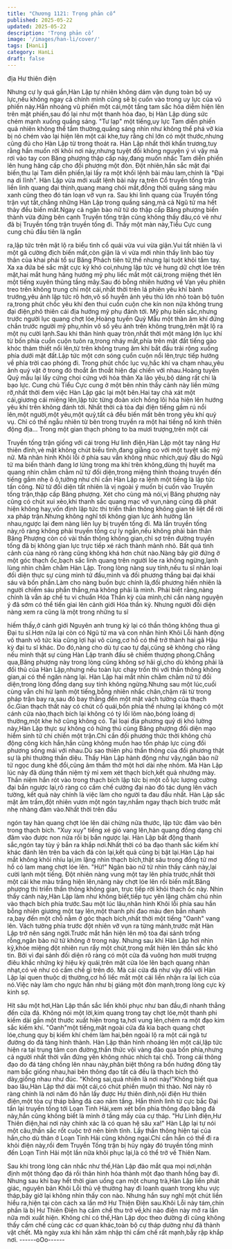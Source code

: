 ```yaml
---
title: "Chương 1121: Trọng phản cố"
published: 2025-05-22
updated: 2025-05-22
description: 'Trọng phản cố'
image: '/images/han-li/cover/'
tags: [HanLi]
category: HanLi
draft: false
---
```


địa Hư thiên điện

Nhưng cự ly quá gần,Hàn Lập tự nhiên không dám vận dụng toàn
bộ uy lực,nếu không ngay cả chính mình cũng sẽ bị cuốn vào
trong uy lực của vũ phiến này.Hắn nhoáng vũ phiến một cái,một
tầng tam sắc hỏa diễm hiện lên trên mặt phiến,sau đó lại như một
thanh hỏa đao, bị Hàn Lập dùng sức chém mạnh xuống quầng
sáng.
"Tư lạp" một tiếng,uy lực Tam diễn phiến quả nhiên không thể tầm
thường,quầng sáng nhìn như không thể phá vỡ kia bị nó chém
vào lại hiện lên một cái khe,tuy rằng chỉ lớn có một thước,nhưng
cũng đủ cho Hàn Lập từ trong thoát ra.
Hàn Lập nhất thời khẩn trương,tuy rằng hắn muốn rời khỏi nơi
này,nhưng tuyệt đối không nguyện ý vì vậy mà rơi vào tay con
Băng phượng thập cấp này,đang muốn nhấc Tam diễn phiến lên
hung hăng cấp cho đối phương một đòn.
Đột nhiên,hắn sắc mặt đại biến,thu lại Tam diễn phiến,lại lấy ra
một khối lệnh bài màu lam,chính là "Đại na di lĩnh".
Hàn Lập vừa mới xuất lệnh bài này ra,trên Cổ truyền tống trận
liền linh quang đại thịnh,quang mang chói mắt,đồng thời quầng
sáng màu xanh cũng theo đó tán loạn vỡ vụn ra.
Sau khi linh quang của Truyền tống trận vụt tắt,chẳng những Hàn
Lập trong quầng sáng,mà cả Ngũ tử ma hết thảy đều biến
mất.Ngay cả ngân bào nữ tử do thập cấp Băng phượng biến
thành vừa đứng bên cạnh Truyền tống trận cũng không thấy
đâu,có vẻ như đã bị Truyền tống trận truyền tống đi.
Thấy một màn này,Tiểu Cực cung cung chủ đầu tiên là ngẩn

ra,lập tức trên mặt lộ ra biểu tình cổ quái vừa vui vừa giận.Vui tất
nhiên là vì một gã cường địch biến mất,còn giận là vì vừa mới
nhìn thấy linh bảo tùy thân của khai phái tổ sư Băng Phách tiên
tử,thế nhưng lại tuột khỏi tầm tay.
Xa xa đứa bé sắc mặt cực kỳ khó coi,nhưng lập tức vẻ hung dữ
chợt lóe trên mặt,hai mắt hung hăng hướng mỹ phụ liếc mắt một
cái,trong miệng thét lên một tiếng xuyên thủng tầng mây.Sau đó
bỗng nhiên hướng về Vạn yêu phiên treo trên không trung chỉ một
cái,nhất thời trên lá phiên yêu khí bành trướng,yêu ảnh lập tức rõ
hơn,vô số huyễn ảnh yêu thú lớn nhỏ toàn bộ tuôn ra,trong phút
chốc yêu khí đen thui cuồn cuộn che kín non nửa không trung đại
điện,phô thiên cái địa hướng mỹ phụ đánh tới.
Mỹ phụ biến sắc,nhưng trước người lục quang chợt lóe,Hoàng
tuyền Quỷ Mẫu một thân âm khí đứng chắn trước người mỹ
phụ,nhìn vô số yêu ảnh trên không trung,trên mặt lộ ra một nụ
cười lạnh.Sau khi thân hình quay tròn,nhất thời một mảng lớn lục
khí từ bốn phía cuồn cuộn tuôn ra,trong nháy mắt,phía trên mặt
đất tiếng gào khóc thảm thiết nổi lên,từ trên không trung âm khí
bắt đầu trải rộng xuống phía dưới mặt đất.Lập tức một cơn sóng
cuồn cuộn nổi lên,trực tiếp hướng về phía trời cao phóng đi.
Trong phút chốc lục vụ,hắc khí va chạm nhau,yêu ảnh quỷ vật ở
trong đó thoắt ẩn thoắt hiện đại chiến với nhau.Hoàng tuyền Quỷ
mẫu lại lấy cứng chọi cứng với hóa thân Xa lão yêu,bộ dáng rất
chi là bạo lực.
Cung chủ Tiểu Cực cung ở một bên nhìn thấy cảnh này liền mừng
rỡ,nhất thời đem việc Hàn Lập gác lại một bên.Hai tay chà xát
một cái,giương cái miệng lên,lập tức từng đoàn xích hồng lôi hỏa
hiện lên hướng yêu khí trên không đánh tới.
Nhất thời cả tòa đại điện tiếng gầm rú nổi lên,một người,một
yêu,một quỷ,tất cả đều biến mất bên trong yêu khí quỷ vụ.
Chỉ có thể ngẫu nhiên từ bên trong truyền ra một hai tiếng nổ kinh
thiên động địa…
Trong một gian thạch phòng to ba mươi trượng,trên một cái

Truyền tống trận giống với cái trong Hư linh điện,Hàn Lập một tay
nâng Hư thiên đỉnh,vẻ mặt không chút biểu tình,đang giằng co với
một tuyệt sắc mỹ nữ.
Mà nhân hình Khôi lỗi ở phía sau vẫn không nhúc nhích,quỷ đầu
do Ngũ tử ma biến thành đang lơ lửng trong ma khí trên
không,dùng thị huyết ma quang nhìn chằm chằm nữ tử đối
diện,trong miệng thỉnh thoảng truyền đến tiếng gầm nhẹ ô
ô,tưởng như chỉ cần Hàn Lập ra lệnh một tiếng là lập tức tấn
công.
Nữ tử đối diện tất nhiên là vị ngoài ý muốn bị cuốn vào Truyền
tống trận,thập cấp Băng phượng.
Xét cho cùng mà nói,vị Băng phượng này cũng có chút xui
xẻo,khi thanh sắc quang mạc vỡ vụn,nàng cũng đã phát hiện
không hay,vốn định lập tức thi triển thần thông không gian tê liệt
để rời xa pháp trận.Nhưng không nghĩ tới không gian lực ảnh
hưởng lẫn nhau,ngược lại đem nàng liên lụy bị truyền tống đi.
Mà lần truyền tống này,rõ ràng không phải truyền tống cự ly
ngắn,nếu không phải bản thân Băng Phượng còn có vài thần
thông không gian,chỉ sợ trên đường truyền tống đã bị không gian
lực trực tiếp xé rách thành mảnh nhỏ.
Bất quá tình cảnh của nàng rõ ràng cũng không khá hơn chút
nào.Nàng bây giờ đứng ở một góc thạch ốc,bạch sắc linh quang
trên người lóe ra không ngừng,lạnh lùng nhìn chằm chằm Hàn
Lập.
Trong lòng nàng suy tính,nếu tu sĩ nhân loại đối diện thực sự
cùng mình tử đấu,mình và đối phương thắng bại đại khái sáu và
bốn phần.Làm cho nàng buồn bực chính là,đối phương hiển
nhiên là người chiếm sáu phần thắng,mà không phải là mình.
Phải biết rằng,nàng chính là vẫn áp chế tu vi chuẩn Hóa Thần kỳ
của mình,chỉ cần nàng nguyện ý đã sớm có thể tiến giai lên cảnh
giới Hóa thần kỳ.
Nhưng người đối diện nàng xem ra cũng là một trong những tu sĩ

hiếm thấy,ở cảnh giới Nguyên anh trung kỳ lại có thần thông
không thua gì Đại tu sĩ.Hơn nữa lại còn có Ngũ tử ma và con
nhân hình Khôi Lỗi hành động vô thanh vô tức kia cũng lợi hại vô
cùng,cơ hồ có thể trở thành hai gã Hậu kỳ đại tu sĩ khác.
Do đó,nàng cho dù tự cao tự đại,cũng sẽ không cho rằng nếu
mình thật sự cùng Hàn Lập tranh đấu sẽ chiếm thượng
phong.Chẳng qua,Băng phượng này trong lòng cũng không sợ
hãi gì,cho dù không phải là đối thủ của Hàn Lập,nhưng nếu toàn
lực chạy trốn thì với thần thông không gian,ai có thể ngăn nàng
lại.
Hàn Lập hai mắt nhìn chằm chằm nữ tử đối diện,trong lòng đồng
dạng suy tính không ngừng.Nhưng sau một lúc,cuối cùng vẫn chỉ
hừ lạnh một tiếng,bỗng nhiên nhấc chân,chậm rãi từ trong pháp
trận bay ra,sau đó bay thẳng đến một mặt vách tường của thạch
ốc.Gian thạch thất này có chút cổ quái,bốn phía thế nhưng lại
không có một cánh cửa nào,thạch bích lại không có tý lồi lõm
nào,bóng loáng dị thường,một khe hở cũng không có.
Tại loại địa phương quỷ dị khó lường này,Hàn Lập thực sự không
có hứng thú cùng Băng phượng đối diện mạo hiểm sinh tử chi
chiến một trận.Chỉ cần đối phương thức thời không chủ động
công kích hắn,hắn cũng không muốn hao tổn pháp lực cùng đối
phương sống mái với nhau.Dù sao thiên phú thần thông của đối
phương thật sự là phi thường thần diệu.
Thấy Hàn Lập hành động như vậy,ngân bào nữ tử ngọc dung khẽ
đổi,cũng âm thầm thở một hơi dài nhẹ nhõm.
Mà Hàn Lập lúc này đã dùng thần niệm tỷ mỉ xem xét thạch
bích,kết quả nhướng mày.
Thần niệm hắn rót vào trong thạch bích lập tức bị một cỗ lực
lượng cường đại bắn ngược lại,rõ ràng có cấm chế cường đại
nào đó tác dụng lên vách tường, kết quả này chính là việc làm
cho người ta đau đầu nhất.
Hàn Lập sắc mặt âm trầm,đột nhiên vươn một ngón tay,nhắm
ngay thạch bích trước mắt nhẹ nhàng đâm vào.Nhất thời trên đầu

ngón tay hàn quang chợt lóe lên dài chừng nửa thước, lập tức
đâm vào bên trong thạch bích.
"Xuy xuy" tiếng xé gió vang lên,hàn quang đồng dạng chỉ đâm
vào được non nửa rồi bị bắn ngược lại.
Hàn Lập bất động thanh sắc,ngón tay tùy ý bắn ra khắp nơi.Nhất
thời có ba đạo thanh sắc kiếm khí khác đánh lên trên ba vách đá
còn lại,kết quả cũng bị bật lại.Hàn Lập hai mắt không khỏi nhíu
lại,im lặng nhìn thạch bích,thật sâu trong đồng tử mơ hồ có lam
mang chợt lóe lên.
"Hừ!" Ngân bào nữ tử nhìn thấy cảnh này,lại cười lạnh một tiếng.
Đột nhiên nàng vung một tay lên phía trước,nhất thời một cái khe
màu trắng hiện lên,nàng này chợt lóe lên rồi biến mất.Băng
phượng thi triển thần thông không gian, trực tiếp rời khỏi thạch ốc
này.
Nhìn thấy cảnh này,Hàn Lập làm như không biết,tiếp tục yên lặng
chăm chú nhìn vào thạch bích phía trước.Sau một lúc lâu,nhân
hình Khôi lỗi phía sau hắn bỗng nhiên giương một tay lên,một
thanh phi đao màu đen bắn nhanh ra,bay đến một chỗ nằm ở góc
thạch bích,nhất thời một tiếng "Oanh" vang lên.
Vách tường phía trước đột nhiên vỡ vụn ra từng mảnh,trước mặt
Hàn Lập trở nên sáng ngời.Trước mắt hắn hiện lên mộ tòa đại
sảnh trống rỗng,ngân bào nữ tử không ở trong này.
Nhưng sau khi Hàn Lập hơi nhìn kỹ,khóe miệng đột nhiên run rẩy
một chút,trong mắt hiện lên thần sắc khó tin.
Bởi vì đại sảnh đối diện rõ ràng có một cửa đá vuông hơn mười
trượng điêu khắc những ký hiệu kỳ quái,trên mặt cửa lóe lên bạch
quang nhàn nhạt,có vẻ như có cấm chế gì trên đó.
Mà cái cửa đá như vậy đối với Hàn Lập lại quen thuộc dị
thường,cơ hồ liếc mắt một cái liền nhận ra lại lịch của nó.Việc này
làm cho ngực hắn như bị giáng một đòn mạnh,trong lòng cực kỳ
kinh sợ.

Hít sâu một hơi,Hàn Lập thần sắc liền khôi phục như ban đầu,đi
nhanh thẳng đến cửa đá.
Không nói một lời,kim quang trong tay chợt lóe,một thanh phi
kiếm dài gần một thước xuất hiện trong ta,hơi vung lên,chém ra
một đạo kim sắc kiếm khí.
"Oanh"một tiếng,mặt ngoài cửa đá kia bạch quang chợt lóe,chung
quy bị kiếm khí chém làm hai,bên ngoài lộ ra một cái ngã tư
đường do đá tảng hình thành.
Hàn Lập thân hình nhoáng lên một cái,lập tức hiện ra tại trung
tâm con đường,thần thức vội vàng đảo qua bốn phía,nhưng cả
người nhất thời vẫn đứng yên không nhúc nhích tại chỗ.
Trong cái thông đạo do đá tảng chồng lên nhau này,phân biệt
thông ra bốn hướng đông tây nam bắc giống nhau,hai bên thông
đạo tất cả đều là thạch bích thô dày,giống nhau như đúc.
"Không sai,quả nhiên là nơi này!"Không biết qua bao lâu,Hàn Lập
thở dài một cái,có chút phiền muộn thì thào.
Nơi này rõ ràng chính là nơi năm đó hắn lấy được Hư thiên
đỉnh,nội điện Hư thiên điện,một tòa cự tháp bằng đá cao năm
tầng.
Hắn thình lình từ cực bắc Đại tấn lại truyền tống tới Loạn Tinh
Hải,xem xét bốn phía thông đạo bằng đá này,hắn cũng không biết
là mình ở tầng mấy của cự tháp.
"Hư Linh điện,Hư Thiên điện,hai nơi này chính xác là có quan hệ
sâu xa!" Hàn Lập lại tự nói một câu,thần sắc rốt cuộc trở nên bình
tĩnh.
Lấy thần thông hiện tại của hắn,cho dù thân ở Loạn Tinh Hải cũng
không ngại.Chỉ cần hắn có thể đi ra khỏi điện này,rồi đem Truyền
Tống trận bị hủy ngày đó truyền tống mình đến Loạn Tinh Hải một
lần nữa khôi phục lại,là có thể trở về Thiên Nam.

Sau khi trong lòng cân nhắc như thế,Hàn Lập đảo mắt qua mọi
nơi,nhận định một thông đạo đá rồi thân hình hóa thành một đạo
thanh hồng bay đi.
Nhưng sau khi bay hết thời gian uống cạn một chung trà,Hàn Lập
liền phát giác, nguyên bản Khôi Lỗi thủ vệ thường hay đi loanh
quanh trong khu vực tháp,bây giờ lại không nhìn thấy con nào.
Nhưng hắn suy nghĩ một chút liền hiểu ra,hiện tại còn cách xa lần
mở Hư Thiện Điện sau.Khôi Lỗi này tám,chín phần là bị Hư Thiên
Điện hạ cấm chế thu trở về,khi nào điện này mở ra lần nữa mới
xuất hiện.
Không chỉ có thế,Hàn Lập dọc theo đường đi cũng không thấy
cấm chế cùng các cơ quan khác,toàn bộ cự tháp dường như đã
thành vật chết.
Mà ngày xưa khi hắn xâm nhập thì cấm chế rất mạnh,bẫy rập
khắp nơi.
------oOo------
